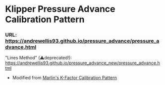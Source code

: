 # Klipper Pressure Advance Calibration Pattern
### URL: https://andrewellis93.github.io/pressure_advance/pressure_advance.html

"Lines Method" (:warning:deprecated!): https://andrewellis93.github.io/pressure_advance_new/pressure_advance.html
- Modified from [Marlin's K-Factor Calibration Pattern](https://marlinfw.org/tools/lin_advance/k-factor.html)